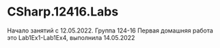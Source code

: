# CSharp.12416.Labs
Начало занятий с 12.05.2022. Группа 124-16
Первая домашняя работа это Lab1Ex1-Lab1Ex4, выполнила 14.05.2022
